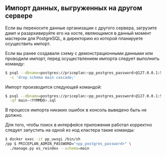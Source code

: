 ## Импорт данных, выгруженных на другом сервере

Если вы переносите данные организации с другого сервера, загрузите дамп и разархивируйте его на хосте, являющимся в данный момент мастером для
PostgreSQL, в директорию из которой планируете осуществить импорт.

Если вы ранее создавали схему с демонстрационными данными или проводили импорт,
перед осуществлением импорта следует выполнить команду:

```bash
$ psql --dbname=postgres://priceplan:<pp_postgres_password>@127.0.0.1:5432/priceplan \
  -с 'drop schema main cascade;'
```

Импорт производится следующей командой:

```bash
$ psql --dbname=postgres://priceplan:<pp_postgres_password>@127.0.0.1:5432/priceplan \
  -qf main-<YYMMDD>.sql
```

В процессе импорта никаких ошибок в консоль выведено быть не должно.

Для того, чтобы поиск в интерфейсе приложения работал корректно следует
запустить на одной из нод кластера такие команды:

```bash
$ docker exec -it pp_uwsgi /bin/sh
/pp $ PRICEPLAN_ADMIN_PASSWORD="<pp_postgres_password>" \
  ./manage.py es_reindex --schema=main
```
